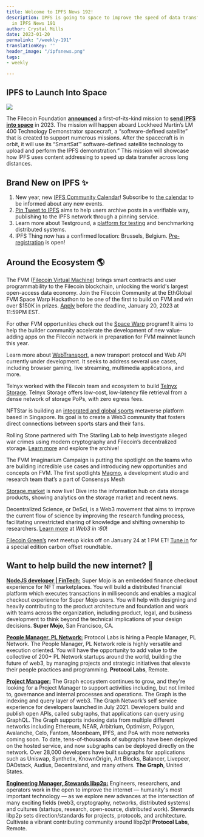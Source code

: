 ```yaml
---
title: Welcome to IPFS News 192!
description: IPFS is going to space to improve the speed of data transfer, plus more
  in IPFS News 191
author: Crystal Mills
date: 2023-01-20
permalink: "/weekly-191"
translationKey: ''
header_image: "/ipfsnews.png"
tags:
- weekly

---
```

## **IPFS to Launch Into Space**

![](../assets/1-r0chmfcopebcnhpocykdpw-2.png)

The Filecoin Foundation [**announced**](https://twitter.com/IPFS/status/1616110027261227009?s=20&t=fv3FslvX-vH59U0lkAn4nw) a first-of-its-kind mission to [**send IPFS into space**](https://fil.org/blog/ff-x-lockheed-martin-mission-announcement/) in 2023. The mission will happen aboard Lockheed Martin’s LM 400 Technology Demonstrator spacecraft, a “software-defined satellite” that is created to support numerous missions. After the spacecraft is in orbit, it will use its “SmartSat™ software-defined satellite technology to upload and perform the IPFS demonstration.” This mission will showcase how IPFS uses content addressing to speed up data transfer across long distances.

## **Brand New on IPFS ✨**

1. New year, new [IPFS Community Calendar](https://blog.ipfs.tech/2023-01-ipfs-community-calendar/)! Subscribe to [the calendar](https://lu.ma/ipfs) to be informed about any new events.
2. [Pin Tweet to IPFS](https://blog.ipfs.tech/announcing-pin-tweet-to-ipfs/) aims to help users archive posts in a verifiable way, publishing to the IPFS network through a pinning service.
3. Learn more about Testground, a [platform for testing](https://blog.ipfs.tech/testground-highlights-in-2022/) and benchmarking distributed systems.
4. IPFS Thing now has a confirmed location: Brussels, Belgium. [Pre-registration](https://lu.ma/ipfsthing-preregistration) is open!

## **Around the Ecosystem 🌎**

The FVM ([Filecoin Virtual Machine](https://filecoin.io/blog/posts/the-filecoin-virtual-machine-explained/)) brings smart contracts and user programmability to the Filecoin blockchain, unlocking the world's largest open-access data economy. Join the Filecoin Community at the EthGlobal FVM Space Warp Hackathon to be one of the first to build on FVM and win over $150K in prizes. [Apply](https://ethglobal.com/events/spacewarp) before the deadline, January 20, 2023 at 11:59PM EST.

For other FVM opportunities check out the [Space Warp](https://spacewarp.fvm.dev/) program! It aims to help the builder community accelerate the development of new value-adding apps on the Filecoin network in preparation for FVM mainnet launch this year.  
  
Learn more about [WebTransport](https://blog.libp2p.io/2022-12-19-libp2p-webtransport/#what-is-webtransport), a new transport protocol and Web API currently under development. It seeks to address several use cases, including browser gaming, live streaming, multimedia applications, and more.

Telnyx worked with the Filecoin team and ecosystem to build [Telnyx Storage](https://filecoin.io/blog/posts/telnyx-builds-innovative-low-cost-object-storage-on-the-filecoin-network/). Telnyx Storage offers low-cost, low-latency file retrieval from a dense network of storage PoPs, with zero egress fees.

NFTStar is building an [integrated and global sports](https://filecoin.io/blog/posts/case-study-why-nftstar-trusts-decentralized-cloud-storage-for-sports-collectibles/) metaverse platform based in Singapore. Its goal is to create a Web3 community that fosters direct connections between sports stars and their fans.

Rolling Stone partnered with The Starling Lab to help investigate alleged war crimes using modern cryptography and Filecoin’s decentralized storage. [Learn more](https://investigation.rollingstone.com/dj-photo-war-crimes-bosnia/) and explore the archive!

The FVM Imaginarium Campaign is putting the spotlight on the teams who are building incredible use cases and introducing new opportunities and concepts on FVM. The first spotlights [Magmo](https://filecoin.io/blog/posts/the-fvm-imaginarium-magmo-brings-state-channels-to-the-filecoin-virtual-machine/), a development studio and research team that’s a part of Consensys Mesh

[Storage.market](https://storage.market/) is now live! Dive into the information hub on data storage products, showing analytics on the storage market and recent news.

Decentralized Science, or DeSci, is a Web3 movement that aims to improve the current flow of science by improving the research funding process, facilitating unrestricted sharing of knowledge and shifting ownership to researchers. [Learn more](https://plnnews.substack.com/p/web3-in-60-desci) at _Web3 in :60_!

[Filecoin Green’s](https://green.filecoin.io/) next meetup kicks off on January 24 at 1 PM ET! [Tune in](https://twitter.com/filecoingreen/status/1616088196944744450) for a special edition carbon offset roundtable.

## Want to help build the new internet? 💼

[**NodeJS developer | FinTech:**](https://www.linkedin.com/jobs/view/nodejs-developer-fintech-at-supermojo-3356945255?refId=8qQPjwNzIDpcuwJDzbSMow%3D%3D&trackingId=i9xHYRlVTS2pJfbq3%2F7S5A%3D%3D&trk=public_jobs_topcard-title) Super Mojo is an embedded finance checkout experience for NFT marketplaces. You will build a distributed financial platform which executes transactions in milliseconds and enables a magical checkout experience for Super Mojo users. You will help with designing and heavily contributing to the product architecture and foundation and work with teams across the organization, including product, legal, and business development to think beyond the technical implications of your design decisions. **Super Mojo**, San Francisco, CA.  
  
[**People Manager, PL Network:**](https://boards.greenhouse.io/protocollabs/jobs/4769907004) Protocol Labs is hiring a People Manager, PL Network. The People Manager, PL Network role is highly versatile and execution oriented. You will have the opportunity to add value to the collective of 200+ PL Network startups around the world, building the future of web3, by managing projects and strategic initiatives that elevate their people practices and programming. **Protocol Labs**, Remote.  
  
[**Project Manager:**](https://the-graph.breezy.hr/p/bfa7fef3dc32-project-manager) The Graph ecosystem continues to grow, and they're looking for a Project Manager to support activities including, but not limited to, governance and internal processes and operations. The Graph is the indexing and query layer of web3. The Graph Network’s self service experience for developers launched in July 2021. Developers build and publish open APIs, called subgraphs, that applications can query using GraphQL. The Graph supports indexing data from multiple different networks including Ethereum, NEAR, Arbitrium, Optimism, Polygon, Avalanche, Celo, Fantom, Moonbeam, IPFS, and PoA with more networks coming soon. To date, tens-of-thousands of subgraphs have been deployed on the hosted service, and now subgraphs can be deployed directly on the network. Over 28,000 developers have built subgraphs for applications such as Uniswap, Synthetix, KnownOrigin, Art Blocks, Balancer, Livepeer, DAOstack, Audius, Decentraland, and many others. **The Graph**, United States.  
  
[**Engineering Manager, Stewards libp2p:**](https://boards.greenhouse.io/protocollabs/jobs/4765047004) Engineers, researchers, and operators work in the open to improve the internet — humanity's most important technology — as we explore new advances at the intersection of many exciting fields (web3, cryptography, networks, distributed systems) and cultures (startups, research, open-source, distributed work). Stewards libp2p sets direction/standards for projects, protocols, and architecture. Cultivate a vibrant contributing community around libp2p! **Protocol Labs**, Remote.